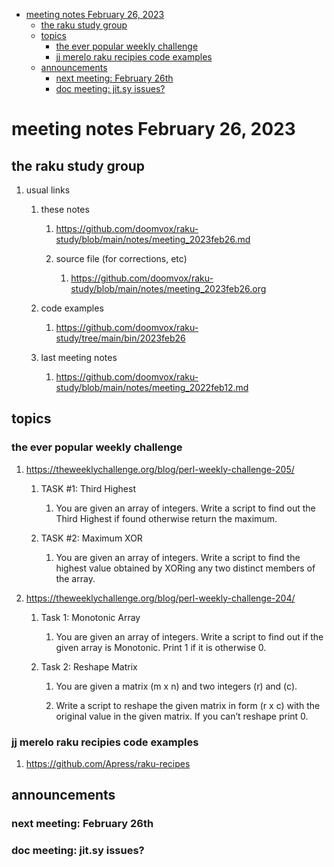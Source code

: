 - [meeting notes February 26, 2023](#org2947893)
  - [the raku study group](#orgddbb6de)
  - [topics](#orgcb164e9)
    - [the ever popular weekly challenge](#orgeee4cff)
    - [jj merelo raku recipies code examples](#orgb46f1fa)
  - [announcements](#org4a2ed59)
    - [next meeting: February 26th](#orgb712335)
    - [doc meeting:  jit.sy issues?](#orgcb08c27)


<a id="org2947893"></a>

# meeting notes February 26, 2023


<a id="orgddbb6de"></a>

## the raku study group

1.  usual links

    1.  these notes
    
        1.  <https://github.com/doomvox/raku-study/blob/main/notes/meeting_2023feb26.md>
        
        2.  source file (for corrections, etc)
        
            1.  <https://github.com/doomvox/raku-study/blob/main/notes/meeting_2023feb26.org>
    
    2.  code examples
    
        1.  <https://github.com/doomvox/raku-study/tree/main/bin/2023feb26>
    
    3.  last meeting notes
    
        1.  <https://github.com/doomvox/raku-study/blob/main/notes/meeting_2022feb12.md>


<a id="orgcb164e9"></a>

## topics


<a id="orgeee4cff"></a>

### the ever popular weekly challenge

1.  <https://theweeklychallenge.org/blog/perl-weekly-challenge-205/>

    1.  TASK #1: Third Highest
    
        1.  You are given an array of integers. Write a script to find out the Third Highest if found otherwise return the maximum.
    
    2.  TASK #2: Maximum XOR
    
        1.  You are given an array of integers. Write a script to find the highest value obtained by XORing any two distinct members of the array.

2.  <https://theweeklychallenge.org/blog/perl-weekly-challenge-204/>

    1.  Task 1: Monotonic Array
    
        1.  You are given an array of integers. Write a script to find out if the given array is Monotonic. Print 1 if it is otherwise 0.
    
    2.  Task 2: Reshape Matrix
    
        1.  You are given a matrix (m x n) and two integers (r) and (c).
        
        2.  Write a script to reshape the given matrix in form (r x c) with the original value in the given matrix. If you can’t reshape print 0.


<a id="orgb46f1fa"></a>

### jj merelo raku recipies code examples

1.  <https://github.com/Apress/raku-recipes>


<a id="org4a2ed59"></a>

## announcements


<a id="orgb712335"></a>

### next meeting: February 26th


<a id="orgcb08c27"></a>

### doc meeting:  jit.sy issues?
